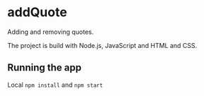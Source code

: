 # addQuote

Adding and removing quotes.

The project is build with Node.js, JavaScript and HTML and CSS.

## Running the app

Local `npm install` and `npm start`


